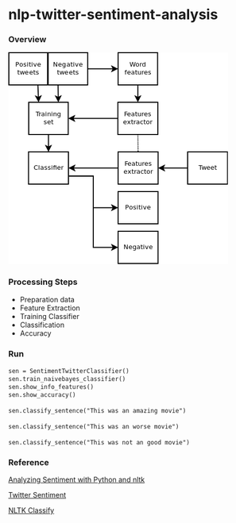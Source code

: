 # nlp-twitter-sentiment-analysis

### Overview
![Overview](./overview.png)

### Processing Steps
+ Preparation data
+ Feature Extraction
+ Training Classifier
+ Classification
+ Accuracy

### Run
```
sen = SentimentTwitterClassifier()
sen.train_naivebayes_classifier()
sen.show_info_features()
sen.show_accuracy()

sen.classify_sentence("This was an amazing movie")

sen.classify_sentence("This was an worse movie")

sen.classify_sentence("This was not an good movie")
```

### Reference
[Analyzing Sentiment with Python and nltk](https://www.twilio.com/blog/2017/09/sentiment-analysis-python-messy-data-nltk.html)

[Twitter Sentiment](https://www.laurentluce.com/posts/twitter-sentiment-analysis-using-python-and-nltk/)

[NLTK Classify](https://github.com/EdmundMartin/nltk_classify)

